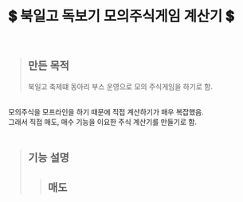# **💲 북일고 독보기 모의주식게임 계산기 💲**

<BR>


> ## **만든 목적**  
>북일고 축제떄 동아리 부스 운영으로 모의 주식게임을 하기로 함.
<BR>
모의주식을 모프라인을 하기 때문에 직접 계산하기가 매우 복잡했음.
<BR>
그래서 직접 매도, 매수 기능을 이요한 주식 계산기를 만들기로 함.
<BR>

<BR>


> ## **기능 설명**  
> >## 매도
> > 



